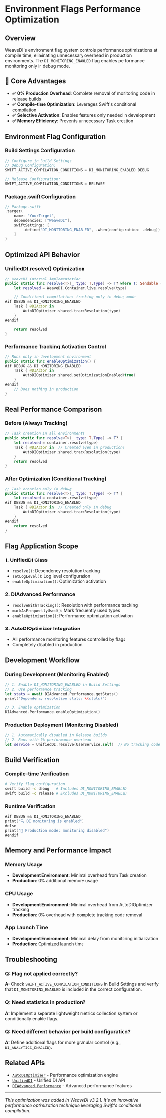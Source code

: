 # Environment Flags Performance Optimization

## Overview

WeaveDI's environment flag system controls performance optimizations at compile time, eliminating unnecessary overhead in production environments. The `DI_MONITORING_ENABLED` flag enables performance monitoring only in debug mode.

## 🚀 Core Advantages

- **✅ 0% Production Overhead**: Complete removal of monitoring code in release builds
- **✅ Compile-time Optimization**: Leverages Swift's conditional compilation
- **✅ Selective Activation**: Enables features only needed in development
- **✅ Memory Efficiency**: Prevents unnecessary Task creation

## Environment Flag Configuration

### Build Settings Configuration

```swift
// Configure in Build Settings
// Debug Configuration:
SWIFT_ACTIVE_COMPILATION_CONDITIONS = DI_MONITORING_ENABLED DEBUG

// Release Configuration:
SWIFT_ACTIVE_COMPILATION_CONDITIONS = RELEASE
```

### Package.swift Configuration

```swift
// Package.swift
.target(
    name: "YourTarget",
    dependencies: ["WeaveDI"],
    swiftSettings: [
        .define("DI_MONITORING_ENABLED", .when(configuration: .debug))
    ]
)
```

## Optimized API Behavior

### UnifiedDI.resolve() Optimization

```swift
// WeaveDI internal implementation
public static func resolve<T>(_ type: T.Type) -> T? where T: Sendable {
    let resolved = WeaveDI.Container.live.resolve(type)

    // Conditional compilation: tracking only in debug mode
#if DEBUG && DI_MONITORING_ENABLED
    Task { @DIActor in
        AutoDIOptimizer.shared.trackResolution(type)
    }
#endif

    return resolved
}
```

### Performance Tracking Activation Control

```swift
// Runs only in development environment
public static func enableOptimization() {
#if DEBUG && DI_MONITORING_ENABLED
    Task { @DIActor in
        AutoDIOptimizer.shared.setOptimizationEnabled(true)
    }
#endif
    // Does nothing in production
}
```

## Real Performance Comparison

### Before (Always Tracking)
```swift
// Task creation in all environments
public static func resolve<T>(_ type: T.Type) -> T? {
    let resolved = container.resolve(type)
    Task { @DIActor in  // Created even in production!
        AutoDIOptimizer.shared.trackResolution(type)
    }
    return resolved
}
```

### After Optimization (Conditional Tracking)
```swift
// Task creation only in debug
public static func resolve<T>(_ type: T.Type) -> T? {
    let resolved = container.resolve(type)
#if DEBUG && DI_MONITORING_ENABLED
    Task { @DIActor in  // Created only in debug
        AutoDIOptimizer.shared.trackResolution(type)
    }
#endif
    return resolved
}
```

## Flag Application Scope

### 1. UnifiedDI Class
- `resolve()`: Dependency resolution tracking
- `setLogLevel()`: Log level configuration
- `enableOptimization()`: Optimization activation

### 2. DIAdvanced.Performance
- `resolveWithTracking()`: Resolution with performance tracking
- `markAsFrequentlyUsed()`: Mark frequently used types
- `enableOptimization()`: Performance optimization activation

### 3. AutoDIOptimizer Integration
- All performance monitoring features controlled by flags
- Completely disabled in production

## Development Workflow

### During Development (Monitoring Enabled)
```swift
// 1. Enable DI_MONITORING_ENABLED in Build Settings
// 2. Use performance tracking
let stats = await DIAdvanced.Performance.getStats()
print("Dependency resolution stats: \(stats)")

// 3. Enable optimization
DIAdvanced.Performance.enableOptimization()
```

### Production Deployment (Monitoring Disabled)
```swift
// 1. Automatically disabled in Release builds
// 2. Runs with 0% performance overhead
let service = UnifiedDI.resolve(UserService.self)  // No tracking code
```

## Build Verification

### Compile-time Verification
```bash
# Verify flag configuration
swift build -c debug   # Includes DI_MONITORING_ENABLED
swift build -c release # Excludes DI_MONITORING_ENABLED
```

### Runtime Verification
```swift
#if DEBUG && DI_MONITORING_ENABLED
print("🔍 DI monitoring is enabled")
#else
print("🚀 Production mode: monitoring disabled")
#endif
```

## Memory and Performance Impact

### Memory Usage
- **Development Environment**: Minimal overhead from Task creation
- **Production**: 0% additional memory usage

### CPU Usage
- **Development Environment**: Minimal overhead from AutoDIOptimizer tracking
- **Production**: 0% overhead with complete tracking code removal

### App Launch Time
- **Development Environment**: Minimal delay from monitoring initialization
- **Production**: Optimized launch time

## Troubleshooting

### Q: Flag not applied correctly?
**A:** Check `SWIFT_ACTIVE_COMPILATION_CONDITIONS` in Build Settings and verify that `DI_MONITORING_ENABLED` is included in the correct configuration.

### Q: Need statistics in production?
**A:** Implement a separate lightweight metrics collection system or conditionally enable flags.

### Q: Need different behavior per build configuration?
**A:** Define additional flags for more granular control (e.g., `DI_ANALYTICS_ENABLED`).

## Related APIs

- [`AutoDIOptimizer`](./autoDiOptimizer.md) - Performance optimization engine
- [`UnifiedDI`](./unifiedDI.md) - Unified DI API
- [`DIAdvanced.Performance`](./diAdvanced.md#performance) - Advanced performance features

---

*This optimization was added in WeaveDI v3.2.1. It's an innovative performance optimization technique leveraging Swift's conditional compilation.*